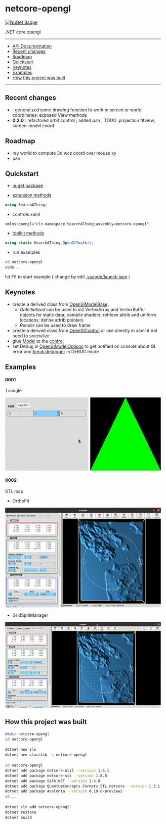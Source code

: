 # netcore-opengl

[![NuGet Badge](https://buildstats.info/nuget/netcore-opengl)](https://www.nuget.org/packages/netcore-opengl/)

.NET core opengl

<hr/>

- [API Documentation](https://devel0.github.io/netcore-opengl/api/SearchAThing.html)
- [Recent changes](#recent-changes)
- [Roadmap](#roadmap)
- [Quickstart](#quickstart)
- [Keynotes](#keynotes)
- [Examples](#examples)
- [How this project was built](#how-this-project-was-built)

<hr/>

## Recent changes

- : generalized some drawing function to work in screen or world coordinates; exposed View methods
- **0.2.0** : refactored orbit control ; added pan ; TODO: projection fitview, screen-model coord

## Roadmap

- ray world to compute 3d wcs coord over mouse xy
- pan

## Quickstart

- [nuget package](https://www.nuget.org/packages/netcore-opengl/)

- [extension methods](https://devel0.github.io/netcore-opengl/api/SearchAThing.OpenGlExt.html)

```csharp
using SearchAThing;
```

- controls xaml

```
xmlns:opengl="clr-namespace:SearchAThing;assembly=netcore-opengl"
```

- [toolkit methods](https://devel0.github.io/netcore-opengl/api/SearchAThing.OpenGlToolkit.html)

```cs
using static SearchAThing.OpenGlToolkit;
```

- run examples

```sh
cd netcore-opengl
code .
```

hit F5 to start example ( change by edit [.vscode/launch.json](.vscode/launch.json) )

## Keynotes

- create a derived class from [OpenGlModelBase](https://github.com/devel0/netcore-opengl/blob/ceaf31ceed2b60a438432cd59947d36971250c5c/examples/0001/SampleGlModel.cs#L9):
    - *OnInitialized* can be used to init VertexArray and VertexBuffer objects for static data; compile shaders; retrieve attrib and uniform locations; define attrib pointers
    - *Render* can be used to draw frame
- create a derived class from [OpenGlControl](https://github.com/devel0/netcore-opengl/blob/7219639f91567ff0a1ba8bb5a0559b3d01405c23/examples/0001/SampleGlControl.cs#L4) or use directly in xaml if not need to specialize
- glue [Model](https://github.com/devel0/netcore-opengl/blob/ceaf31ceed2b60a438432cd59947d36971250c5c/examples/0001/MainWindow.xaml.cs#L34) to the [control](https://github.com/devel0/netcore-opengl/blob/ceaf31ceed2b60a438432cd59947d36971250c5c/examples/0001/MainWindow.xaml#L28)
- set Debug in [OpenGlModelOptions](https://github.com/devel0/netcore-opengl/blob/ceaf31ceed2b60a438432cd59947d36971250c5c/examples/0001/MainWindow.xaml.cs#L36) to get notified on console about GL error and [break debugger](https://github.com/devel0/netcore-opengl/blob/7219639f91567ff0a1ba8bb5a0559b3d01405c23/netcore-opengl/OpenGlModelBase.cs#L193) in DEBUG mode

## Examples

#### 0001

Triangle

![](data/img/example-0001.gif)

#### 0002

STL map

- OrthoFit

![](data/img/example-0002a.gif)

- GridSplitManager

![](data/img/example-0002b.gif)

## How this project was built

```sh
mkdir netcore-opengl
cd netcore-opengl

dotnet new sln
dotnet new classlib -n netcore-opengl

cd netcore-opengl
dotnet add package netcore-util --version 1.6.1
dotnet add package netcore-sci --version 1.8.0
dotnet add package Silk.NET --version 1.4.0
dotnet add package QuantumConcepts.Formats.STL.netcore --version 1.3.1
dotnet add package Avalonia --version 0.10.0-preview2
cd ..

dotnet sln add netcore-opengl
dotnet restore
dotnet build
```
